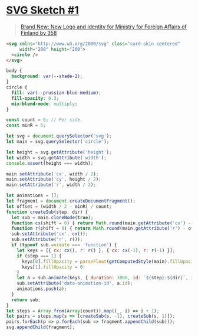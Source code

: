 # [SVG Sketch #1](https://codepen.io/hlfcoding/details/OvqxNZ)

> [Brand New: New Logo and Identity for Ministry for Foreign Affairs of Finland by 358](https://underconsideration.com/brandnew/archives/new_logo_and_identity_for_ministry_for_foreign_affairs_of_finland_by_358.php)

```html
<svg xmlns="http://www.w3.org/2000/svg" class="card-skin centered"
     width="200" height="200">
  <circle />
</svg>
```

```css
body {
  background: var(--shade-2);
}
circle {
  fill: var(--prussian-blue-medium);
  fill-opacity: 0.3;
  mix-blend-mode: multiply;
}
```

```js
const count = 6; // Per side.
const minR = 6;

let svg = document.querySelector('svg');
let main = svg.querySelector('circle');

let height = svg.getAttribute('height');
let width = svg.getAttribute('width');
console.assert(height === width);

main.setAttribute('cx', width / 2);
main.setAttribute('cy', height / 2);
main.setAttribute('r', width / 2);

let animations = [];
let fragment = document.createDocumentFragment();
let offset = (width / 2 - minR) / count;
function createSub(step, dir) {
  let sub = main.cloneNode(true);
  function cx(shift = 0) { return Math.round(main.getAttribute('cx') - offset * (step + shift) * dir); }
  function r(shift = 0) { return Math.round(main.getAttribute('r') - offset * (step + shift)); }
  sub.setAttribute('cx', cx());
  sub.setAttribute('r', r());
  if (typeof sub.animate === 'function') {
    let keys = [{ cx: cx(), r: r() }, { cx: cx(-1), r: r(-1) }];
    if (step === 1) {
      keys[0].fillOpacity = parseFloat(getComputedStyle(main).fillOpacity);
      keys[1].fillOpacity = 0;
    }
    let a = sub.animate(keys, { duration: 3000, id: `${step}:${dir}`, iterations: Infinity });
    sub.setAttribute('data-animation-id', a.id);
    animations.push(a);
  }
  return sub;
}
let steps = Array.from(Array(count)).map((_, i) => i + 1);
let pairs = steps.map(s => [createSub(s, -1), createSub(s, 1)]);
pairs.forEach(p => p.forEach(sub => fragment.appendChild(sub)));
svg.appendChild(fragment);
```
